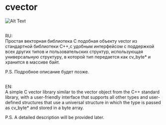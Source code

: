 # cvector

![Alt Text](https://github.com/ivanMoskalevDev/cvector/blob/main/cvector/Resources/logo.png)

\
RU: \
Простая векторная библиотека C подобная объекту vector 
из стандартной библиотеки C++,с удобным интерфейсом с поддержкой всех 
других типов и пользовательских структур,
использующая универсальную структуру,
в которой тип передается как cv_byte* и хранится в массиве байт.

P.S. Подробное описание будет позже.

\
EN: \
A simple C vector library similar to the vector object
from the C++ standard library, with a user-friendly interface that supports all 
other types and user-defined structures
that use a universal structure
in which the type is passed as cv_byte* and stored in a byte array.

P.S. A detailed description will be provided later.
